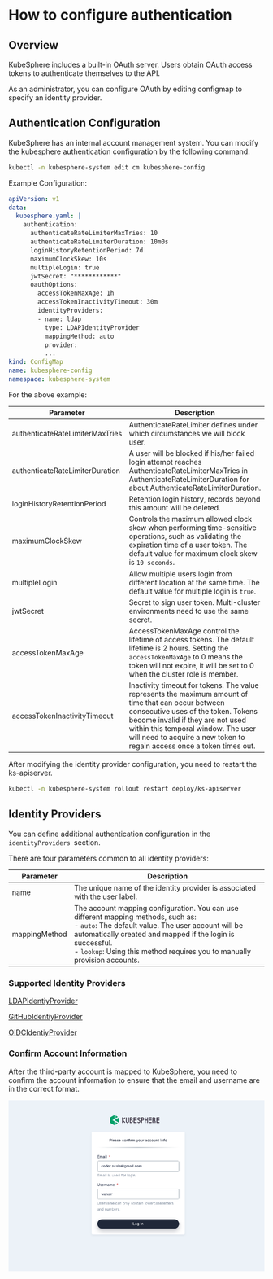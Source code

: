 # How to configure authentication

## Overview

KubeSphere includes a built-in OAuth server. Users obtain OAuth access tokens to authenticate themselves to the API.

As an administrator, you can configure OAuth by editing configmap to specify an identity provider.

## Authentication Configuration

KubeSphere has an internal account management system. You can modify the kubesphere authentication configuration by the following command:

```bash
kubectl -n kubesphere-system edit cm kubesphere-config
```

Example Configuration:

```yaml
apiVersion: v1
data:
  kubesphere.yaml: |
    authentication:
      authenticateRateLimiterMaxTries: 10
      authenticateRateLimiterDuration: 10m0s
      loginHistoryRetentionPeriod: 7d
      maximumClockSkew: 10s
      multipleLogin: true
      jwtSecret: "************"
      oauthOptions:
        accessTokenMaxAge: 1h
        accessTokenInactivityTimeout: 30m
        identityProviders:
        - name: ldap
          type: LDAPIdentityProvider
          mappingMethod: auto
          provider:
          ...
kind: ConfigMap
name: kubesphere-config
namespace: kubesphere-system
```

For the above example:

| Parameter | Description |
|-----------|-------------|
| authenticateRateLimiterMaxTries | AuthenticateRateLimiter defines under which circumstances we will block user. |
| authenticateRateLimiterDuration | A user will be blocked if his/her failed login attempt reaches AuthenticateRateLimiterMaxTries in AuthenticateRateLimiterDuration for about AuthenticateRateLimiterDuration. |
| loginHistoryRetentionPeriod | Retention login history, records beyond this amount will be deleted. |
| maximumClockSkew |  Controls the maximum allowed clock skew when performing time-sensitive operations, such as validating the expiration time of a user token. The default value for maximum clock skew is `10 seconds`. |
| multipleLogin |  Allow multiple users login from different location at the same time. The default value for multiple login is `true`. |
| jwtSecret | Secret to sign user token. Multi-cluster environments need to use the same secret. |
| accessTokenMaxAge |  AccessTokenMaxAge control the lifetime of access tokens. The default lifetime is 2 hours. Setting the `accessTokenMaxAge` to 0 means the token will not expire, it will be set to 0 when the cluster role is member. |
| accessTokenInactivityTimeout | Inactivity timeout for tokens. The value represents the maximum amount of time that can occur between consecutive uses of the token. Tokens become invalid if they are not used within this temporal window. The user will need to acquire a new token to regain access once a token times out. |


After modifying the identity provider configuration, you need to restart the ks-apiserver.

```bash
kubectl -n kubesphere-system rollout restart deploy/ks-apiserver
```

## Identity Providers

You can define additional authentication configuration in the `identityProviders `section.

There are four parameters common to all identity providers:

| Parameter | Description |
|-----------|-------------|
| name | The unique name of the identity provider is associated with the user label. |
| mappingMethod | The account mapping configuration. You can use different mapping methods, such as:<br/>- `auto`: The default value. The user account will be automatically created and mapped if the login is successful. <br/>- `lookup`: Using this method requires you to manually provision accounts. |

### Supported Identity Providers

[LDAPIdentiyProvider](../ldap-identity-provider.md)

[GitHubIdentiyProvider](../github-identity-provider.md)

[OIDCIdentiyProvider](../github-identity-provider.md)

### Confirm Account Information

After the third-party account is mapped to KubeSphere, you need to confirm the account information to ensure that the email and username are in the correct format.

![confirm-account-info](../images/confirm-account-info.png)
